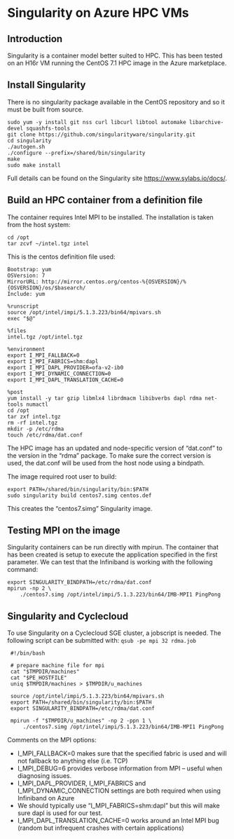 # Singularity on Azure HPC VMs

## Introduction

Singularity is a container model better suited to HPC.  This has been tested on an H16r VM running the CentOS 7.1 HPC image in the Azure marketplace.

## Install Singularity

There is no singularity package available in the CentOS repository and so it must be built from source.

    sudo yum -y install git nss curl libcurl libtool automake libarchive-devel squashfs-tools
    git clone https://github.com/singularityware/singularity.git
    cd singularity
    ./autogen.sh
    ./configure --prefix=/shared/bin/singularity
    make
    sudo make install

Full details can be found on the Singularity site https://www.sylabs.io/docs/.

## Build an HPC container from a definition file

The container requires Intel MPI to be installed.  The installation is taken from the host system:

    cd /opt
    tar zcvf ~/intel.tgz intel

This is the centos definition file used:

    Bootstrap: yum
    OSVersion: 7
    MirrorURL: http://mirror.centos.org/centos-%{OSVERSION}/%{OSVERSION}/os/$basearch/
    Include: yum

    %runscript
    source /opt/intel/impi/5.1.3.223/bin64/mpivars.sh
    exec "$@"

    %files
    intel.tgz /opt/intel.tgz

    %environment
    export I_MPI_FALLBACK=0
    export I_MPI_FABRICS=shm:dapl
    export I_MPI_DAPL_PROVIDER=ofa-v2-ib0
    export I_MPI_DYNAMIC_CONNECTION=0
    export I_MPI_DAPL_TRANSLATION_CACHE=0

    %post
    yum install -y tar gzip libmlx4 librdmacm libibverbs dapl rdma net-tools numactl
    cd /opt
    tar zxf intel.tgz
    rm -rf intel.tgz
    mkdir -p /etc/rdma
    touch /etc/rdma/dat.conf

The HPC image has an updated and node-specific version of “dat.conf” to the version in the “rdma” package. To make sure the correct version is used, the dat.conf will be used from the host node using a bindpath.

The image required root user to build:

    export PATH=/shared/bin/singularity/bin:$PATH
    sudo singularity build centos7.simg centos.def

This creates the “centos7.simg” Singularity image.

## Testing MPI on the image

Singularity containers can be run directly with mpirun.  The container that has been created is setup to execute the application specified in the first parameter.  We can test that the Infiniband is working with the following command: 

    export SINGULARITY_BINDPATH=/etc/rdma/dat.conf    
    mpirun -np 2 \
        ./centos7.simg /opt/intel/impi/5.1.3.223/bin64/IMB-MPI1 PingPong


## Singularity and Cyclecloud

To use Singularity on a Cyclecloud SGE cluster, a jobscript is needed. The following script can be submitted with: `qsub -pe mpi 32 rdma.job` 
     
     #!/bin/bash

     # prepare machine file for mpi
     cat "$TMPDIR/machines"
     cat "$PE_HOSTFILE"
     uniq $TMPDIR/machines > $TMPDIR/u_machines
     
     source /opt/intel/impi/5.1.3.223/bin64/mpivars.sh
     export PATH=/shared/bin/singularity/bin:$PATH
     export SINGULARITY_BINDPATH=/etc/rdma/dat.conf
     
     mpirun -f "$TMPDIR/u_machines" -np 2 -ppn 1 \
         ./centos7.simg /opt/intel/impi/5.1.3.223/bin64/IMB-MPI1 PingPong


Comments on the MPI options:

- I_MPI_FALLBACK=0 makes sure that the specified fabric is used and will not fallback to anything else (i.e. TCP)
- I_MPI_DEBUG=6 provides verbose information from MPI – useful when diagnosing issues.
- I_MPI_DAPL_PROVIDER, I_MPI_FABRICS and I_MPI_DYNAMIC_CONNECTION settings are both required when using Infiniband on Azure 
- We should typically use “I_MPI_FABRICS=shm:dapl” but this will make sure dapl is used for our test.
- I_MPI_DAPL_TRANSLATION_CACHE=0 works around an Intel MPI bug (random but infrequent crashes with certain applications) 

